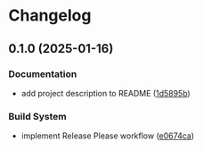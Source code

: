 # Changelog

## 0.1.0 (2025-01-16)


### Documentation

* add project description to README ([1d5895b](https://github.com/mihaly-farkas/aws-cdk-app-python-example/commit/1d5895b47c64c2d1967c7021c46b4b468386c967))


### Build System

* implement Release Please workflow ([e0674ca](https://github.com/mihaly-farkas/aws-cdk-app-python-example/commit/e0674caf31f2e040372c87e163a9d6951b4d43a0))

